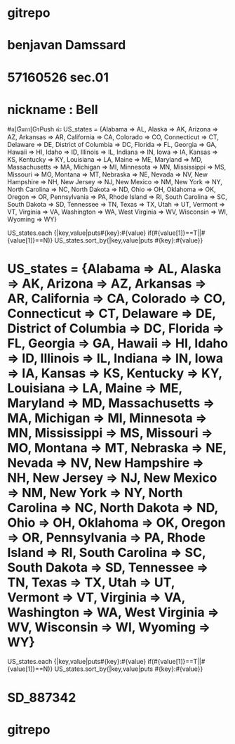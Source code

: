 # gitrepo
# benjavan Damssard
# 57160526 sec.01
# nickname : Bell 
#ล[Gืมกา[GรPush ค่ะ US_states = {Alabama => AL, Alaska => AK, Arizona => AZ, Arkansas => AR, California => CA, Colorado => CO, Connecticut => CT, Delaware => DE, District of Columbia => DC, Florida => FL, Georgia => GA, Hawaii => HI, Idaho => ID, Illinois => IL, Indiana => IN, Iowa => IA, Kansas => KS, Kentucky => KY, Louisiana => LA, Maine => ME, Maryland => MD, Massachusetts => MA, Michigan => MI, Minnesota => MN, Mississippi => MS, Missouri => MO, Montana => MT, Nebraska => NE, Nevada => NV, New Hampshire => NH, New Jersey => NJ, New Mexico => NM, New York => NY, North Carolina => NC, North Dakota => ND, Ohio => OH, Oklahoma => OK, Oregon => OR, Pennsylvania => PA, Rhode Island => RI, South Carolina => SC, South Dakota => SD, Tennessee => TN, Texas => TX, Utah => UT, Vermont => VT, Virginia => VA, Washington => WA, West Virginia => WV, Wisconsin => WI, Wyoming => WY}

US_states.each {|key,value|puts#{key}:#{value} if(#{value[1]}==T||#{value[1]}==N)} US_states.sort_by{|key,value|puts #{key}:#{value}}
# US_states = {Alabama => AL, Alaska => AK, Arizona => AZ, Arkansas => AR, California => CA, Colorado => CO, Connecticut => CT, Delaware => DE, District of Columbia => DC, Florida => FL, Georgia => GA, Hawaii => HI, Idaho => ID, Illinois => IL, Indiana => IN, Iowa => IA, Kansas => KS, Kentucky => KY, Louisiana => LA, Maine => ME, Maryland => MD, Massachusetts => MA, Michigan => MI, Minnesota => MN, Mississippi => MS, Missouri => MO, Montana => MT, Nebraska => NE, Nevada => NV, New Hampshire => NH, New Jersey => NJ, New Mexico => NM, New York => NY, North Carolina => NC, North Dakota => ND, Ohio => OH, Oklahoma => OK, Oregon => OR, Pennsylvania => PA, Rhode Island => RI, South Carolina => SC, South Dakota => SD, Tennessee => TN, Texas => TX, Utah => UT, Vermont => VT, Virginia => VA, Washington => WA, West Virginia => WV, Wisconsin => WI, Wyoming => WY}

US_states.each {|key,value|puts#{key}:#{value} if(#{value[1]}==T||#{value[1]}==N)} US_states.sort_by{|key,value|puts #{key}:#{value}}
# SD_887342
# gitrepo
